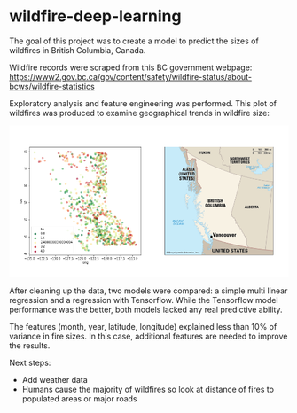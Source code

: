 # wildfire-deep-learning

The goal of this project was to create a model to predict the sizes of wildfires in British Columbia, Canada. 

Wildfire records were scraped from this BC government webpage: https://www2.gov.bc.ca/gov/content/safety/wildfire-status/about-bcws/wildfire-statistics

Exploratory analysis and feature engineering was performed. This plot of wildfires was produced to examine geographical trends in wildfire size:

![](https://github.com/jvanzalk/wildfire-deep-learning/blob/main/Images/hotspots.png)

After cleaning up the data, two models were compared: a simple multi linear regression and a regression with Tensorflow. While the Tensorflow model performance was the better, both models lacked any real predictive ability.

The features (month, year, latitude, longitude) explained less than 10% of variance in fire sizes. In this case, additional features are needed to improve the results. 

Next steps:
- Add weather data
- Humans cause the majority of wildfires so look at distance of fires to populated areas or major roads
